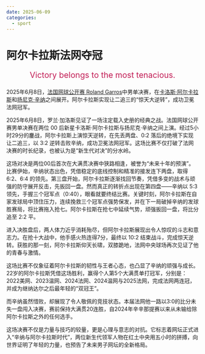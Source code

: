 ```yaml
---
date: 2025-06-09
categories:
  - sport
---
```


# 阿尔卡拉斯法网夺冠

<p style="text-align: center; font-size: 1.5em; color: #C21E56;">
Victory belongs to the most tenacious.
</p>

2025年6月8日，[法国网球公开赛 Roland Garros](https://www.rolandgarros.com/en-us/)中男单决赛，在[卡洛斯·阿尔卡拉斯](https://en.wikipedia.org/wiki/Carlos_Alcaraz)和[扬尼克·辛纳](https://en.wikipedia.org/wiki/Jannik_Sinner)之间展开。阿尔卡拉斯实现让二追三的“惊天大逆转”，成功卫冕法网冠军。

<!-- more -->

2025年6月8日，罗兰·加洛斯见证了一场注定载入史册的经典之战。法国网球公开赛男单决赛在两位 00 后新星卡洛斯·阿尔卡拉斯与扬尼克·辛纳之间上演。经过5小时29分的鏖战，阿尔卡拉斯上演惊天逆转，在先丢两盘、0:2 落后的绝境下实现让二追三，以 3:2 逆转击败辛纳，成功卫冕法网冠军。这场比赛不仅打破了法网决赛的时长纪录，也被认为是“新生代对决”的分水岭。

这场对决是两位00后首次在大满贯决赛中狭路相逢，被誉为“未来十年的预演”。比赛伊始，辛纳状态出色，凭借稳定的底线控制和精准的接发连下两盘，取得 6:2、6:4 的领先。第三盘开始，阿尔卡拉斯逐渐找回节奏，凭借多变的战术与顽强的防守展开反击，先扳回一盘。然而真正的转折点出现在第四盘——辛纳以 5:3 领先，手握三个冠军点（0:40），眼看就要终结比赛。关键时刻，阿尔卡拉斯在自家发球局中顶住压力，连续挽救三个冠军点强势保发，并在下一局破掉辛纳的发球胜赛局，将比赛拖入抢七。阿尔卡拉斯在抢七中延续气势，顽强扳回一盘，将比分追至 2:2 平。

进入决胜盘后，两人体力近乎消耗殆尽，但阿尔卡拉斯展现出令人惊叹的斗志和意志力。在抢十大战中，他手感火热连得7分，最终以 10:2 结束战斗，完成惊天逆转。获胜的那一刻，阿尔卡拉斯仰天长啸，双膝跪地，法网中央球场再次见证了他的青春与激情。

这场比赛不仅象征着阿尔卡拉斯的韧性与王者心态，也凸显了辛纳的顽强与成长。22岁的阿尔卡拉斯凭借这场胜利，赢得个人第5个大满贯单打冠军，分别是：2022美网、2023温网、2024法网、2024温网与2025法网，完成法网两连冠，并成为继纳达尔之后最年轻的“双冠王”。

而辛纳虽然惜败，却展现了令人敬佩的竞技状态。本届法网他一路以3:0的比分未失一盘闯入决赛，赛前保持大满贯20连胜，自2024年辛辛那提赛以来从未输给除阿尔卡拉斯之外的任何选手。

这场决赛不仅是力量与技巧的较量，更是心理与意志的对抗。它标志着网坛正式进入“辛纳与阿尔卡拉斯时代”，两位新生代领军人物在红土中央用五小时的拼搏，向世界证明了年轻的力量，也预告了未来男子网坛的全新格局。

